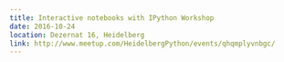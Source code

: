 ```yaml
---
title: Interactive notebooks with IPython Workshop
date: 2016-10-24
location: Dezernat 16, Heidelberg
link: http://www.meetup.com/HeidelbergPython/events/qhqmplyvnbgc/
---
```

